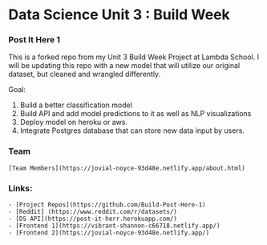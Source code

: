 # Data Science Unit 3 : Build Week
### Post It Here 1 

This is a forked repo from my Unit 3 Build Week Project at Lambda School. I will be updating this repo with a new model that will utilize our original dataset, but cleaned and wrangled differently. 

Goal: 
1. Build a better classification model 
2. Build API and add model predictions to it as well as NLP visualizations
3. Deploy model on heroku or aws. 
4. Integrate Postgres database that can store new data input by users. 




### Team

    [Team Members](https://jovial-noyce-93d48e.netlify.app/about.html)


### Links:

    - [Project Repos](https://github.com/Build-Post-Here-1)
    - [Reddit] (https://www.reddit.com/r/datasets/)
    - [DS API](https://post-it-herr.herokuapp.com/)
    - [Frontend 1](https://vibrant-shannon-c66718.netlify.app/)
    - [Frontend 2](https://jovial-noyce-93d48e.netlify.app/)
